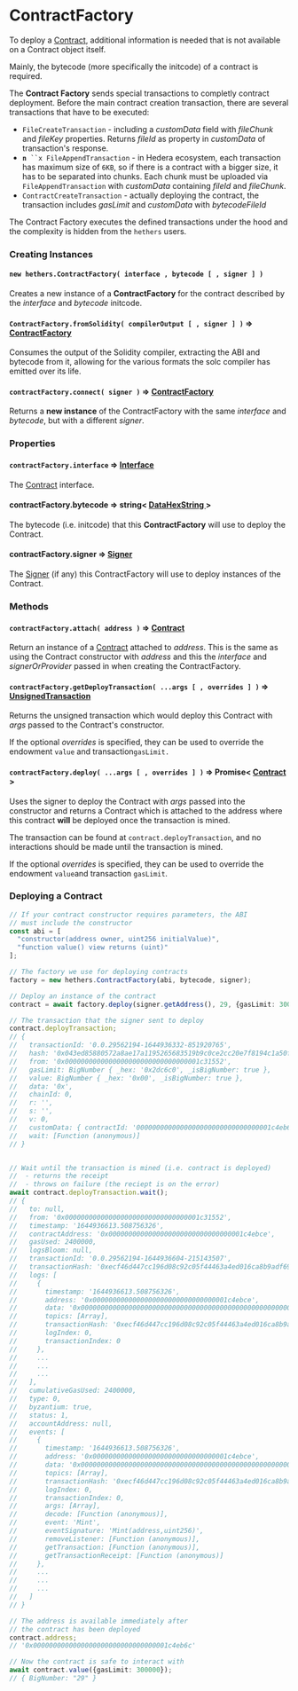 # ContractFactory

To deploy a [Contract](contract.md), additional information is needed that is not available on a Contract object itself.

Mainly, the bytecode (more specifically the initcode) of a contract is required.

The **Contract Factory** sends special transactions to completly contract deployment. Before the main contract creation transaction, there are several transactions that have to be executed:

* `FileCreateTransaction` - including a _customData_ field with _fileChunk_ and _fileKey_ properties. Returns _fileId_ as property in _customData_ of transaction's response.
* **`n`**` ``x FileAppendTransaction` - in Hedera ecosystem, each transaction has maximum size of `6KB`, so if there is a contract with a bigger size, it has to be separated into chunks. Each chunk must be uploaded via `FileAppendTransaction` with _customData_ containing _fileId_ and _fileChunk_.
* `ContractCreateTransaction` - actually deploying the contract, the transaction includes _gasLimit_ and _customData_ with _bytecodeFileId_

The Contract Factory executes the defined transactions under the hood and the complexity is hidden from the `hethers` users.

### Creating Instances

#### `new hethers.ContractFactory( interface , bytecode [ , signer ] )`

&#x20;   Creates a new instance of a **ContractFactory** for the contract described by the _interface_ and _bytecode_ initcode.

#### `ContractFactory.fromSolidity( compilerOutput [ , signer ] )` ⇒ [ContractFactory](contractfactory.md)

&#x20;   Consumes the output of the Solidity compiler, extracting the ABI and bytecode from it, allowing for the various formats the solc compiler has emitted over its life.

#### `contractFactory.connect( signer )` ⇒ [ContractFactory](contractfactory.md)

&#x20;   Returns a **new instance** of the ContractFactory with the same _interface_ and _bytecode_, but with a different _signer_.

### Properties

#### `contractFactory.interface` ⇒ [Interface](../utilities/application-binary-interface/)

&#x20;   The [Contract](contract.md) interface.

#### contractFactory.bytecode ⇒ string< [DataHexString ](../utilities/byte-manipulation.md#datahexstring)>

&#x20;   The bytecode (i.e. initcode) that this **ContractFactory** will use to deploy the Contract.

#### contractFactory.signer ⇒ [Signer](../signers.md)

&#x20;   The [Signer](../signers.md) (if any) this ContractFactory will use to deploy instances of the Contract.

### Methods

#### `contractFactory.attach( address )` ⇒ [Contract](contract.md)

&#x20;   Return an instance of a [Contract](contract.md) attached to _address_. This is the same as using the Contract constructor with _address_ and this the _interface_ and _signerOrProvider_ passed in when creating the ContractFactory.

#### `contractFactory.getDeployTransaction( ...args [ , overrides ] )` ⇒ [UnsignedTransaction](../utilities/transactions.md#unsignedtransaction)

&#x20;   Returns the unsigned transaction which would deploy this Contract with _args_ passed to the Contract's constructor.

&#x20;   If the optional _overrides_ is specified, they can be used to override the endowment `value` and transaction`gasLimit.`

#### `contractFactory.deploy( ...args [ , overrides ] )` ⇒ Promise< [Contract](contract.md) >

&#x20;   Uses the signer to deploy the Contract with _args_ passed into the constructor and returns a Contract which is attached to the address where this contract **will** be deployed once the transaction is mined.

&#x20;   The transaction can be found at `contract.deployTransaction`, and no interactions should be made until the transaction is mined.

&#x20;   If the optional _overrides_ is specified, they can be used to override the endowment `value`and transaction `gasLimit`.

### Deploying a Contract

```typescript
// If your contract constructor requires parameters, the ABI
// must include the constructor
const abi = [
  "constructor(address owner, uint256 initialValue)",
  "function value() view returns (uint)"
];

// The factory we use for deploying contracts
factory = new hethers.ContractFactory(abi, bytecode, signer);

// Deploy an instance of the contract
contract = await factory.deploy(signer.getAddress(), 29, {gasLimit: 300000});

// The transaction that the signer sent to deploy
contract.deployTransaction;
// {
//   transactionId: '0.0.29562194-1644936332-851920765',
//   hash: '0x043ed85880572a8ae17a1195265683519b9c0ce2cc20e7f8194c1a50f9aa6b3cf42e0b9d47c121d2afac7e4f5b772ff5',
//   from: '0x0000000000000000000000000000000001c31552',
//   gasLimit: BigNumber { _hex: '0x2dc6c0', _isBigNumber: true },
//   value: BigNumber { _hex: '0x00', _isBigNumber: true },
//   data: '0x',
//   chainId: 0,
//   r: '',
//   s: '',
//   v: 0,
//   customData: { contractId: '0000000000000000000000000000000001c4eb6c' },
//   wait: [Function (anonymous)]
// }


// Wait until the transaction is mined (i.e. contract is deployed)
//  - returns the receipt
//  - throws on failure (the reciept is on the error)
await contract.deployTransaction.wait();
// {
//   to: null,
//   from: '0x0000000000000000000000000000000001c31552',
//   timestamp: '1644936613.508756326',
//   contractAddress: '0x0000000000000000000000000000000001c4ebce',
//   gasUsed: 2400000,
//   logsBloom: null,
//   transactionId: '0.0.29562194-1644936604-215143507',
//   transactionHash: '0xecf46d447cc196d08c92c05f44463a4ed016ca8b9adf691074f168d7633a0dfe795a5e823d1a0ec282864a706b1ae671',
//   logs: [
//     {
//       timestamp: '1644936613.508756326',
//       address: '0x0000000000000000000000000000000001c4ebce',
//       data: '0x0000000000000000000000000000000000000000000000000000000001c315520000000000000000000000000000000000000000000000000000000000002710',
//       topics: [Array],
//       transactionHash: '0xecf46d447cc196d08c92c05f44463a4ed016ca8b9adf691074f168d7633a0dfe795a5e823d1a0ec282864a706b1ae671',
//       logIndex: 0,
//       transactionIndex: 0
//     },
//     ...
//     ...
//     ...
//   ],
//   cumulativeGasUsed: 2400000,
//   type: 0,
//   byzantium: true,
//   status: 1,
//   accountAddress: null,
//   events: [
//     {
//       timestamp: '1644936613.508756326',
//       address: '0x0000000000000000000000000000000001c4ebce',
//       data: '0x0000000000000000000000000000000000000000000000000000000001c315520000000000000000000000000000000000000000000000000000000000002710',
//       topics: [Array],
//       transactionHash: '0xecf46d447cc196d08c92c05f44463a4ed016ca8b9adf691074f168d7633a0dfe795a5e823d1a0ec282864a706b1ae671',
//       logIndex: 0,
//       transactionIndex: 0,
//       args: [Array],
//       decode: [Function (anonymous)],
//       event: 'Mint',
//       eventSignature: 'Mint(address,uint256)',
//       removeListener: [Function (anonymous)],
//       getTransaction: [Function (anonymous)],
//       getTransactionReceipt: [Function (anonymous)]
//     },
//     ...
//     ...
//     ...
//   ]
// }

// The address is available immediately after 
// the contract has been deployed
contract.address;
// '0x0000000000000000000000000000000001c4eb6c'

// Now the contract is safe to interact with
await contract.value({gasLimit: 300000});
// { BigNumber: "29" }
```
